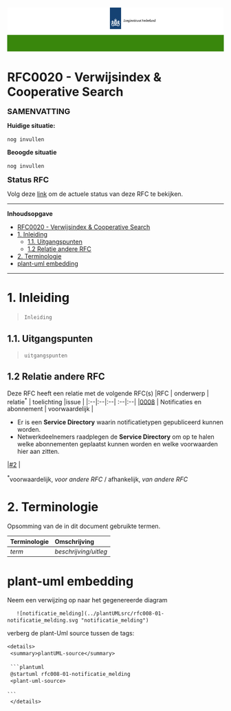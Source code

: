 ![header](../imagesrc/ZinBanner.png "template_header")

# RFC0020 - Verwijsindex & Cooperative Search

<font size="4">**SAMENVATTING**</font>

**Huidige situatie:**

```nog invullen```

**Beoogde situatie**

```nog invullen```

<font size="4">**Status RFC**</font>

Volg deze [link](https://github.com/iStandaarden/iWlz-RFC/issues/19) om de actuele status van deze RFC te bekijken.

---
**Inhoudsopgave**
- [RFC0020 - Verwijsindex \& Cooperative Search](#rfc0020---verwijsindex--cooperative-search)
- [1. Inleiding](#1-inleiding)
  - [1.1. Uitgangspunten](#11-uitgangspunten)
  - [1.2 Relatie andere RFC](#12-relatie-andere-rfc)
- [2. Terminologie](#2-terminologie)
- [plant-uml embedding](#plant-uml-embedding)

---
# 1. Inleiding
>```Inleiding```


## 1.1. Uitgangspunten
>```uitgangspunten```

## 1.2 Relatie andere RFC
Deze RFC heeft een relatie met de volgende RFC(s)
|RFC | onderwerp | relatie<sup>*</sup> | toelichting |issue |
|:--|:--|:--| :--|:--|
|[0008](RFC/RFC0008%20-%20Notificaties%20en%20Abonnementen.md) | Notificaties en abonnement | voorwaardelijk | <ul><li>Er is een **Service Directory** waarin notificatietypen gepubliceerd kunnen worden.</li> <li>Netwerkdeelnemers raadplegen de **Service Directory** om op te halen welke abonnementen geplaatst kunnen worden en welke voorwaarden hier aan zitten. </li></ul>|[#2](https://github.com/iStandaarden/iWlz-RFC/issues/2) |

<sup>*</sup>voorwaardelijk, *voor andere RFC* / afhankelijk, *van andere RFC*


# 2. Terminologie
Opsomming van de in dit document gebruikte termen.

| Terminologie | Omschrijving |
| :-------- | :-------- | 
| *term* | *beschrijving/uitleg* | 

# plant-uml embedding
Neem een verwijzing op naar het gegenereerde diagram
 ```
    ![notificatie_melding](../plantUMLsrc/rfc008-01-notificatie_melding.svg "notificatie_melding")
```

verberg de plant-Uml source tussen de tags: 

    <details>
     <summary>plantUML-source</summary>
    
     ```plantuml
     @startuml rfc008-01-notificatie_melding
     <plant-uml-source> 
     
    ```
     </details>
